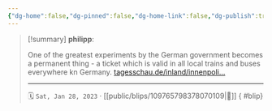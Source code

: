 ```yaml
---
{"dg-home":false,"dg-pinned":false,"dg-home-link":false,"dg-publish":true,"type":"blip","disabled rules":["yaml-title","yaml-title-alias","file-name-heading"],"title":"philipp on mastodon @ 2023-01-28","created-date":"2023-01-28T08:06:03","id":109765798378070110,"updated-date":"2025-05-02T08:50:43","dg-path":"blips/109765798378070109.md","permalink":"/blips/109765798378070109/","dgPassFrontmatter":true,"created":"2023-01-28T08:06:03","updated":"2025-05-02T08:50:43"}
---
```


> [!summary] **philipp**:
>
> One of the greatest experiments by the German government becomes a permanent thing - a ticket which is valid in all local trains and buses everywhere kn Germany. [tagesschau.de/inland/innenpoli…](https://www.tagesschau.de/inland/innenpolitik/49-euro-ticket-117.html)
> - - -
>
> 🗓️ `Sat, Jan 28, 2023` · [[public/blips/109765798378070109\|🔗]]
{ #blip}

